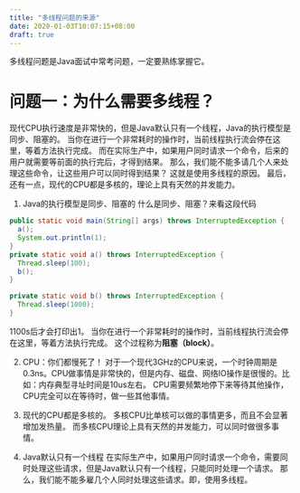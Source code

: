 ```yaml
---
title: "多线程问题的来源"
date: 2020-01-03T10:07:15+08:00
draft: true
---
```


<!-- 
  为什么需要多线程？
  多线程带来了什么问题，如何避免？
  线程的属性、状态、生命周期详解
  什么是ThreadLocal？
  为什么需要线程池？
  线程池的构造函数中的参数都是什么含义？
-->

<!-- 多线程赋予了计算机同时完成很多件事情的能力，这等价于将它的计算能力提高了许多倍。 -->
多线程问题是Java面试中常考问题，一定要熟练掌握它。

# 问题一：为什么需要多线程？
现代CPU执行速度是非常快的，但是Java默认只有一个线程，Java的执行模型是同步、阻塞的。
当你在进行一个非常耗时的操作时，当前线程执行流会停在这里，等着方法执行完成。
而在实际生产中，如果用户同时请求一个命令，后来的用户就需要等前面的执行完后，才得到结果。
那么，我们能不能多请几个人来处理这些命令，让这些用户可以同时得到结果？
这就是使用多线程的原因。
最后，还有一点，现代的CPU都是多核的，理论上具有天然的并发能力。

1. Java的执行模型是同步、阻塞的
什么是同步、阻塞？来看这段代码
```java
public static void main(String[] args) throws InterruptedException {
  a();
  System.out.println(1);
}
private static void a() throws InterruptedException {
  Thread.sleep(100);
  b();
}

private static void b() throws InterruptedException {
  Thread.sleep(1000);
}
```
1100s后才会打印出1。
当你在进行一个非常耗时的操作时，当前线程执行流会停在这里，等着方法执行完成。
这个过程称为**阻塞（block）**。

2. CPU：你们都慢死了！
对于一个现代3GHz的CPU来说，一个时钟周期是0.3ns。CPU做事情是非常快的，但是内存、磁盘、网络IO操作是很慢的。比如：内存典型寻址时间是10us左右。
CPU需要频繁地停下来等待其他操作，CPU完全可以在等待时，做一些其他事情。

3. 现代的CPU都是多核的。
多核CPU比单核可以做的事情更多，而且不会显著增加发热量。
而多核CPU理论上具有天然的并发能力，可以同时做很多事情。

4. Java默认只有一个线程
在实际生产中，如果用户同时请求一个命令，需要同时处理这些请求，但是Java默认只有一个线程，只能同时处理一个请求。
那么，我们能不能多雇几个人同时处理这些请求。即，使用多线程。